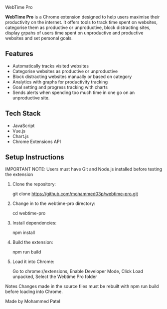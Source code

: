  WebTime Pro

**WebTime Pro** is a Chrome extension designed to help users maximise their productivity on the internet. It offers tools to track time spent on websites, categorise them as productive or unproductive, block distracting sites, display grpahs of users time spent on unproductive and productive websites and set personal goals.

## Features

-  Automatically tracks visited websites
-  Categorise websites as productive or unproductive
-  Block distracting websites manually or based on category
-  Analytics with graphs for productivity tracking
-  Goal setting and progress tracking with charts
-  Sends alerts when spending too much time in one go on an unproductive site.

##  Tech Stack

- JavaScript
- Vue.js
- Chart.js
- Chrome Extensions API

##  Setup Instructions

 IMPORTANT NOTE: Users must have Git and Node.js installed before testing the extension

1. Clone the repository:
   
   git clone https://github.com/mohammed03p/webtime-pro.git
 
2. Change in to the webtime-pro directory:

   cd webtime-pro
   
4. Install dependencies:

   npm install

6. Build the extension:

   npm run build

8. Load it into Chrome:

   Go to chrome://extensions,
   Enable Developer Mode,
   Click Load unpacked,
   Select the Webtime Pro folder

Notes
Changes made in the source files must be rebuilt with npm run build before loading into Chrome.

Made by Mohammed Patel
